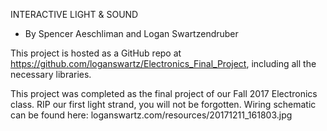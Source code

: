 INTERACTIVE LIGHT & SOUND
 *  By Spencer Aeschliman and Logan Swartzendruber
 
 This project is hosted as a GitHub repo at https://github.com/loganswartz/Electronics_Final_Project, including
 all the necessary libraries.
 
 This project was completed as the final project of our Fall 2017 Electronics class. RIP our first light
 strand, you will not be forgotten. Wiring schematic can be found here: loganswartz.com/resources/20171211_161803.jpg

